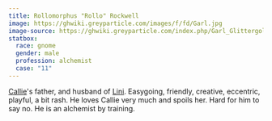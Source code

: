 ```yaml
---
title: Rollomorphus "Rollo" Rockwell
image: https://ghwiki.greyparticle.com/images/f/fd/Garl.jpg
image-source: https://ghwiki.greyparticle.com/index.php/Garl_Glittergold
statbox:
  race: gnome
  gender: male
  profession: alchemist
  case: "11"
---
```


[Callie](callie)'s father, and husband of
[Lini](linistreya-rockwell). Easygoing, friendly, creative, eccentric, playful,
a bit rash. He loves Callie very much and spoils her. Hard for him to say no.
He is an alchemist by training.
